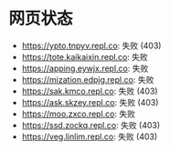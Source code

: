 # 网页状态
- https://ypto.tnpyv.repl.co: 失败 (403)
- https://tote.kaikaixin.repl.co: 失败
- https://apping.eywjx.repl.co: 失败
- https://mization.edpjg.repl.co: 失败
- https://sak.kmco.repl.co: 失败 (403)
- https://ask.skzey.repl.co: 失败 (403)
- https://moo.zxco.repl.co: 失败
- https://ssd.zockq.repl.co: 失败 (403)
- https://veg.linlim.repl.co: 失败 (403)
